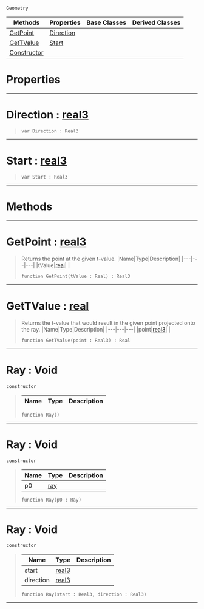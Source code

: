  `Geometry`

|Methods|Properties|Base Classes|Derived Classes|
|---|---|---|---|
|[ GetPoint](https://github.com/PlasmaEngine/PlasmaDocs/blob/master/code_reference/class_reference/ray.markdown#getpoint-plasma-engine-doc)|[ Direction](https://github.com/PlasmaEngine/PlasmaDocs/blob/master/code_reference/class_reference/ray.markdown#direction-plasma-engine-do)| | |
|[ GetTValue](https://github.com/PlasmaEngine/PlasmaDocs/blob/master/code_reference/class_reference/ray.markdown#gettvalue-plasma-engine-do)|[ Start](https://github.com/PlasmaEngine/PlasmaDocs/blob/master/code_reference/class_reference/ray.markdown#start-plasma-engine-docume)| | |
|[ Constructor](https://github.com/PlasmaEngine/PlasmaDocs/blob/master/code_reference/class_reference/ray.markdown#ray-void)| | | |


 #  Properties


---  
 #  Direction : [real3](https://github.com/PlasmaEngine/PlasmaDocs/blob/master/code_reference/lightning_base_types/real3.markdown)

> 
> ``` lang=cpp, name=Lightning
> var Direction : Real3


---  
 #  Start : [real3](https://github.com/PlasmaEngine/PlasmaDocs/blob/master/code_reference/lightning_base_types/real3.markdown)

> 
> ``` lang=cpp, name=Lightning
> var Start : Real3


---  
 #  Methods


---  
 #  GetPoint : [real3](https://github.com/PlasmaEngine/PlasmaDocs/blob/master/code_reference/lightning_base_types/real3.markdown)

> Returns the point at the given t-value.
> |Name|Type|Description|
> |---|---|---|
> |tValue|[real](https://github.com/PlasmaEngine/PlasmaDocs/blob/master/code_reference/lightning_base_types/real.markdown)| |
> ``` lang=cpp, name=Lightning
> function GetPoint(tValue : Real) : Real3
> ``` 


---  
 #  GetTValue : [real](https://github.com/PlasmaEngine/PlasmaDocs/blob/master/code_reference/lightning_base_types/real.markdown)

> Returns the t-value that would result in the given point projected onto the ray.
> |Name|Type|Description|
> |---|---|---|
> |point|[real3](https://github.com/PlasmaEngine/PlasmaDocs/blob/master/code_reference/lightning_base_types/real3.markdown)| |
> ``` lang=cpp, name=Lightning
> function GetTValue(point : Real3) : Real
> ``` 


---  
 #  Ray : Void

 `constructor`

> 
> |Name|Type|Description|
> |---|---|---|
> ``` lang=cpp, name=Lightning
> function Ray()
> ``` 


---  
 #  Ray : Void

 `constructor`

> 
> |Name|Type|Description|
> |---|---|---|
> |p0|[ray](https://github.com/PlasmaEngine/PlasmaDocs/blob/master/code_reference/class_reference/ray.markdown)| |
> ``` lang=cpp, name=Lightning
> function Ray(p0 : Ray)
> ``` 


---  
 #  Ray : Void

 `constructor`

> 
> |Name|Type|Description|
> |---|---|---|
> |start|[real3](https://github.com/PlasmaEngine/PlasmaDocs/blob/master/code_reference/lightning_base_types/real3.markdown)| |
> |direction|[real3](https://github.com/PlasmaEngine/PlasmaDocs/blob/master/code_reference/lightning_base_types/real3.markdown)| |
> ``` lang=cpp, name=Lightning
> function Ray(start : Real3, direction : Real3)
> ``` 


---  
 

 